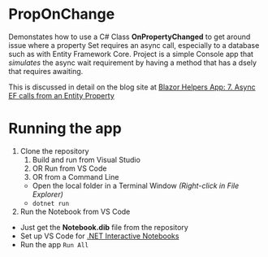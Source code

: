 ﻿# PropOnChange

Demonstates how to use a C# Class **OnPropertyChanged** to get around issue where a property Set requires an async call, especially to a database such as with Entity Framework Core. Project is a simple Console app that _simulates_ the async wait requirement by having a method that has a dsely that requires awaiting.

This is discussed in detail on the blog site at [Blazor Helpers App: 7. Async EF calls from an Entity Property](https://davidjones.sportronics.com.au/blazor/Blazor_Helpers_App-Async_EF_calls-blazor.html)

# Running the app

1. Clone the repository
   1. Build and run from Visual Studio
   2. OR Run from VS Code
   3. OR from a Command Line
     - Open the local folder in a Terminal Window _(Right-click in File Explorer)_
     - ```dotnet run```
2. Run the Notebook from VS Code
  - Just get the **Notebook.dib** file from the repository
  - Set up VS Code for [.NET Interactive Notebooks](https://marketplace.visualstudio.com/items?itemName=ms-dotnettools.dotnet-interactive-vscode)
  - Run the app ```Run All```
